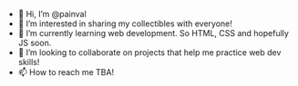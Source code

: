 - 👋 Hi, I’m @painval
- 👀 I’m interested in sharing my collectibles with everyone!
- 🌱 I’m currently learning web development. So HTML, CSS and hopefully JS soon.
- 💞️ I’m looking to collaborate on projects that help me practice web dev skills!
- 📫 How to reach me TBA!

<!---
painval/painval is a ✨ special ✨ repository because its `README.md` (this file) appears on your GitHub profile.
You can click the Preview link to take a look at your changes.
--->
